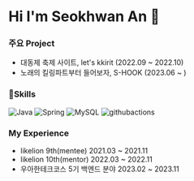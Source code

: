 # Hi I'm Seokhwan An 👋

### 주요 Project
- 대동제 축제 사이트, let's kkirit (2022.09 ~ 2022.10)
- 노래의 킬링파트부터 들어보자, S-HOOK (2023.06 ~ )
### 🌱Skills
![Java](https://img.shields.io/badge/Java-007396.svg?&style=for-the-badge&logo=Java&logoColor=white)
![Spring](https://img.shields.io/badge/Spring-6DB33F.svg?&style=for-the-badge&logo=Spring&logoColor=white)
![MySQL](https://img.shields.io/badge/MySQL-4479A1.svg?&style=for-the-badge&logo=MySQL&logoColor=white)
![githubactions](https://img.shields.io/badge/githubactions-2088FF.svg?&style=for-the-badge&logo=githubactions&logoColor=white)

### My Experience
-  likelion 9th(mentee) 2021.03 ~ 2021.11
-  likelion 10th(mentor) 2022.03 ~ 2022.11
-  우아한테크코스 5기 백엔드 분야 2023.02 ~ 2023.11
<!--
**seokhwan-an/seokhwan-an** is a ✨ _special_ ✨ repository because its `README.md` (this file) appears on your GitHub profile.

Here are some ideas to get you started:

- 🔭 I’m currently working on ...
- 🌱 I’m currently learning ...
- 👯 I’m looking to collaborate on ...
- 🤔 I’m looking for help with ...
- 💬 Ask me about ...
- 📫 How to reach me: ...
- 😄 Pronouns: ...
- ⚡ Fun fact: ...
-->
